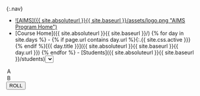 {:.nav}
 - [![AIMS]({{ site.absoluteurl }}{{ site.baseurl }}/assets/logo.png "AIMS Program Home")](http://www.aims.edu.gh/)
 - [Course Home]({{ site.absoluteurl }}{{ site.baseurl }}/)
{% for day in site.days %} - {% if page.url contains day.url %}{:.{{ site.css.active }}}{% endif %}[{{ day.title }}]({{ site.absoluteurl }}{{ site.baseurl }}{{ day.url }})
{% endfor %} - [Students]({{ site.absoluteurl }}{{ site.baseurl }}/students)<select>
<option>A</option>
<option>B</option>
</select><input type="button" value="ROLL" />

